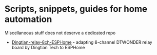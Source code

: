 # Scripts, snippets, guides for home automation

Miscellaneous stuff does not deserve a dedicated repo

- [Dingtian-relay-8ch-ESPHome](Dingtian-relay-8ch-ESPHome) - adapting 8-channel DTWONDER relay board by Dingtian 
Tech to ESPHome
